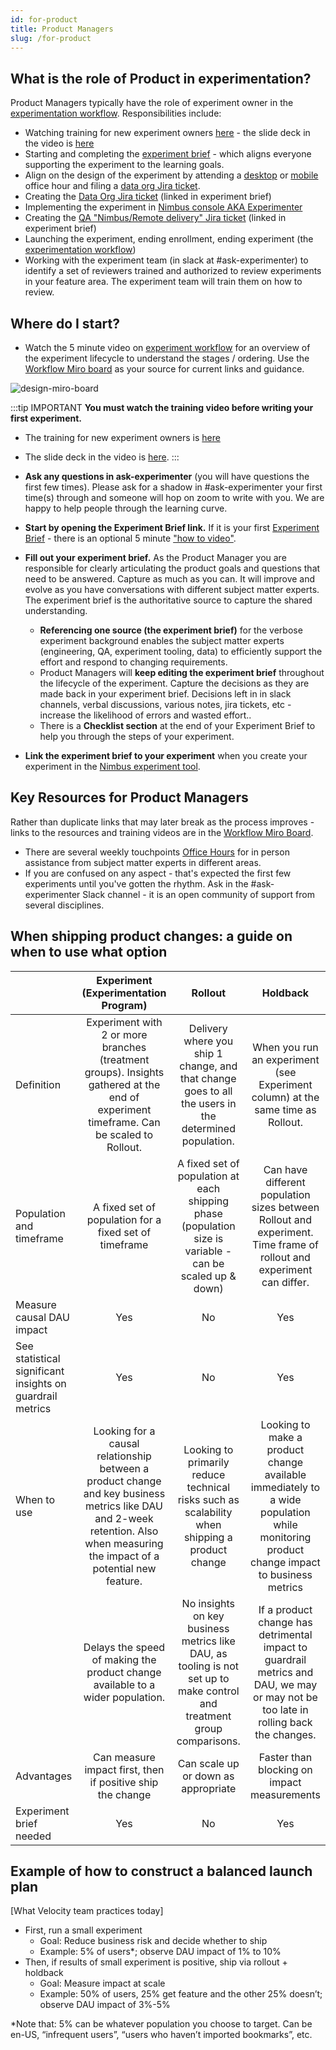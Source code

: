 ```yaml
---
id: for-product
title: Product Managers
slug: /for-product
---
```


## What is the role of Product in experimentation?

Product Managers typically have the role of experiment owner in the [experimentation workflow](https://mozilla.hosted.panopto.com/Panopto/Pages/Viewer.aspx?id=4d337632-a0bd-4be7-bee8-ae5b017134ae&start=0).
Responsibilities include:

- Watching training for new experiment owners [here](https://mozilla.hosted.panopto.com/Panopto/Pages/Viewer.aspx?id=f3fbf06a-47ce-4e6d-b949-b0f20134a1c7) - the slide deck in the video is [here](https://docs.google.com/presentation/d/1ASlVAds63qOzCDnyLWlbKAcgvTkVfojDeGFqIYty4iI/edit#slide=id.p)
- Starting and completing the [experiment brief](https://docs.google.com/document/d/1_bWn_1y5x1zf6zl7Loj4O1qKnVdxzIMXOawIpf32CsM/edit?usp=share_link) - which aligns everyone supporting the experiment to the learning goals.
- Align on the design of the experiment by attending a [desktop](https://www.google.com/url?q=https://docs.google.com/document/d/1dH-aG8IsYtq6881_Q_cyEtmxli0bK7nuVcUD-5D7q-s/edit%23&sa=D&source=calendar&ust=1646684514330583&usg=AOvVaw0O5Sbz3fHVx2rFDcl3DpNg) or [mobile](https://docs.google.com/document/d/1XJ3o5zjVETtZi7u1r3XvsJHmrmxxpmuFs42PDzWVhXw/edit#heading=h.sh37wxowgx5) office hour and filing a [data org Jira ticket](https://mozilla-hub.atlassian.net/jira/software/c/projects/DO/boards/269).
- Creating the [Data Org Jira ticket](https://mozilla-hub.atlassian.net/jira/software/c/projects/DO/boards/269) (linked in experiment brief)
- Implementing the experiment in [Nimbus console AKA Experimenter](https://experimenter.services.mozilla.com)
- Creating the [QA "Nimbus/Remote delivery" Jira ticket](https://mozilla-hub.atlassian.net/secure/CreateIssueDetails!init.jspa?pid=10212&issuetype=11290) (linked in experiment brief)
- Launching the experiment, ending enrollment, ending experiment (the [experimentation workflow](/workflow/overview))
- Working with the experiment team (in slack at #ask-experimenter) to identify a set of reviewers trained and authorized to review experiments in your feature area. The experiment team will train them on how to review.

## Where do I start?

- Watch the 5 minute video on [experiment workflow](https://experimenter.info/workflow/overview) for an overview of the experiment lifecycle to understand the stages / ordering. Use the [Workflow Miro board](https://experimenter.info/workflow/overview) as your source for current links and guidance.

<img title="design-miro-board" src="/img/getting-started/design-miro-board.png"/>

:::tip IMPORTANT
**You must watch the training video before writing your first experiment.** 
- The training for new experiment owners is [here](https://mozilla.hosted.panopto.com/Panopto/Pages/Viewer.aspx?id=3bcc9a08-50a4-45bb-88fe-af2001116cb3) 
- The slide deck in the video is [here](https://docs.google.com/presentation/d/1ASlVAds63qOzCDnyLWlbKAcgvTkVfojDeGFqIYty4iI/edit?usp=share_link).
:::

- **Ask any questions in ask-experimenter** (you will have questions the first few times). Please ask for a shadow in #ask-experimenter your first time(s) through and someone will hop on zoom to write with you. We are happy to help people through the learning curve.
- **Start by opening the Experiment Brief link.** If it is your first [Experiment Brief](https://docs.google.com/document/d/1_bWn_1y5x1zf6zl7Loj4O1qKnVdxzIMXOawIpf32CsM/edit?usp=share_link) - there is an optional 5 minute ["how to video"](https://mozilla.hosted.panopto.com/Panopto/Pages/Viewer.aspx?id=178918e0-cc77-4acd-a0a6-ae5c00e3cb68).
- **Fill out your experiment brief.** As the Product Manager you are responsible for clearly articulating the product goals and questions that need to be answered. Capture as much as you can. It will improve and evolve as you have conversations with different subject matter experts. The experiment brief is the authoritative source to capture the shared understanding.
   - **Referencing one source (the experiment brief)** for the verbose experiment background enables the subject matter experts (engineering, QA, experiment tooling, data) to efficiently support the effort and respond to changing requirements. 
   - Product Managers will **keep editing the experiment brief** throughout the lifecycle of the experiment. Capture the decisions as they are made back in your experiment brief. Decisions left in in slack channels, verbal discussions, various notes, jira tickets, etc - increase the likelihood of errors and wasted effort..
   - There is a **Checklist section** at the end of your Experiment Brief to help you through the steps of your experiment.
- **Link the experiment brief to your experiment** when you create your experiment in the [Nimbus experiment tool](https://experimenter.services.mozilla.com/).

## Key Resources for Product Managers

Rather than duplicate links that may later break as the process improves - links to the resources and training videos are in the [Workflow Miro Board](https://experimenter.info/workflow/overview).

- There are several weekly touchpoints [Office Hours](https://mozilla-hub.atlassian.net/wiki/spaces/DATA/pages/6849684/Office+Hours) for in person assistance from subject matter experts in different areas.
- If you are confused on any aspect - that's expected the first few experiments until you've gotten the rhythm. Ask in the #ask-experimenter Slack channel - it is an open community of support from several disciplines.

## When shipping product changes: a guide on when to use what option

|                                                           |                                                                     Experiment (Experimentation Program)                                                                      |                                                         Rollout                                                         |                                                                Holdback                                                                |
| --------------------------------------------------------- | :---------------------------------------------------------------------------------------------------------------------------------------------------------------------------: | :---------------------------------------------------------------------------------------------------------------------: | :------------------------------------------------------------------------------------------------------------------------------------: |
| Definition                                                |                    Experiment with 2 or more branches (treatment groups). Insights gathered at the end of experiment timeframe. Can be scaled to Rollout.                     |          Delivery where you ship 1 change, and that change goes to all the users in the determined population.          |                            When you run an experiment (see Experiment column) at the same time as Rollout.                             |
| Population and timeframe                                  |                                                            A fixed set of population for a fixed set of timeframe                                                             |        A fixed set of population at each shipping phase (population size is variable - can be scaled up & down)         |          Can have different population sizes between Rollout and experiment. Time frame of rollout and experiment can differ.          |
| Measure causal DAU impact                                 |                                                                                      Yes                                                                                      |                                                           No                                                            |                                                                  Yes                                                                   |
| See statistical significant insights on guardrail metrics |                                                                                      Yes                                                                                      |                                                           No                                                            |                                                                  Yes                                                                   |
| When to use                                               | Looking for a causal relationship between a product change and key business metrics like DAU and 2-week retention. Also when measuring the impact of a potential new feature. |             Looking to primarily reduce technical risks such as scalability when shipping a product change              | Looking to make a product change available immediately to a wide population while monitoring product change impact to business metrics |
|                                                           |                                                Delays the speed of making the product change available to a wider population.                                                 | No insights on key business metrics like DAU, as tooling is not set up to make control and treatment group comparisons. |  If a product change has detrimental impact to guardrail metrics and DAU, we may or may not be too late in rolling back the changes.   |
| Advantages                                                |                                                          Can measure impact first, then if positive ship the change                                                           |                                           Can scale up or down as appropriate                                           |                                              Faster than blocking on impact measurements                                               |
| Experiment brief needed                                   |                                                                                      Yes                                                                                      |                                                           No                                                            |                                                                  Yes                                                                   |

## Example of how to construct a balanced launch plan

[What Velocity team practices today]

- First, run a small experiment
  - Goal: Reduce business risk and decide whether to ship
  - Example: 5% of users\*; observe DAU impact of 1% to 10%
- Then, if results of small experiment is positive, ship via rollout + holdback
  - Goal: Measure impact at scale
  - Example: 50% of users, 25% get feature and the other 25% doesn’t; observe DAU impact of 3%-5%

\*Note that: 5% can be whatever population you choose to target. Can be en-US, “infrequent users”, “users who haven’t imported bookmarks”, etc.
